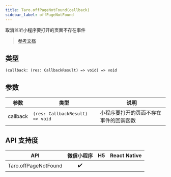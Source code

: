 ```yaml
---
title: Taro.offPageNotFound(callback)
sidebar_label: offPageNotFound
---
```


取消监听小程序要打开的页面不存在事件

> [参考文档](https://developers.weixin.qq.com/miniprogram/dev/api/base/app/app-event/wx.offPageNotFound.html)

## 类型

```tsx
(callback: (res: CallbackResult) => void) => void
```

## 参数

<table>
  <thead>
    <tr>
      <th>参数</th>
      <th>类型</th>
      <th>说明</th>
    </tr>
  </thead>
  <tbody>
    <tr>
      <td>callback</td>
      <td><code>(res: CallbackResult) =&gt; void</code></td>
      <td>小程序要打开的页面不存在事件的回调函数</td>
    </tr>
  </tbody>
</table>

## API 支持度

|         API          | 微信小程序 | H5 | React Native |
|:--------------------:|:-----:|:--:|:------------:|
| Taro.offPageNotFound |  ✔️   |    |              |
